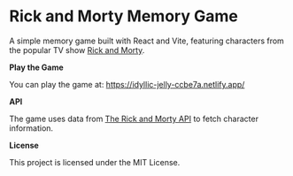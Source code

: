 # Rick and Morty Memory Game

A simple memory game built with React and Vite, featuring characters from the popular TV show [Rick and Morty](https://en.wikipedia.org/wiki/Rick_and_Morty).

**Play the Game**

You can play the game at: https://idyllic-jelly-ccbe7a.netlify.app/

**API**

The game uses data from [The Rick and Morty API](https://rickandmortyapi.com/) to fetch character information.

**License**

This project is licensed under the MIT License.
